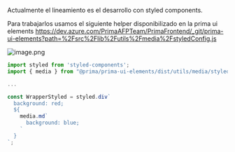 Actualmente el lineamiento es el desarrollo con styled components.

Para trabajarlos usamos el siguiente helper disponibilizado en la prima ui elements https://dev.azure.com/PrimaAFPTeam/PrimaFrontend/_git/prima-ui-elements?path=%2Fsrc%2Flib%2Futils%2Fmedia%2FstyledConfig.js

![image.png](/.attachments/image-d7fb4c04-e909-4ea1-ac30-c82fdd5c20c5.png)

```js
import styled from 'styled-components';
import { media } from "@prima/prima-ui-elements/dist/utils/media/styledConfig";

...

const WrapperStyled = styled.div`
  background: red;
  ${
    media.md`
      background: blue;
    `
  }
`;


```